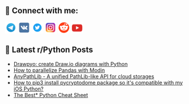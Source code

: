 ## 🔎 Connect with me:
[<img src="https://github.com/bullbesh/bullbesh/blob/main/images/Telegram.png" width="32" height="32" />](https://t.me/bullbesh)
[<img src="https://github.com/bullbesh/bullbesh/blob/main/images/VK.png" width="32" height="32" />](https://vk.com/bullbesh)
[<img src="https://github.com/bullbesh/bullbesh/blob/main/images/Twitter.png" width="32" height="32" />](https://twitter.com/bullbesh1)
[<img src="https://github.com/bullbesh/bullbesh/blob/main/images/Instagram.png" width="32" height="32" />](https://www.instagram.com/bullbesh)
[<img src="https://github.com/bullbesh/bullbesh/blob/main/images/Reddit.png" width="32" height="32" />](https://www.reddit.com/user/bullbesh)
[<img src="https://github.com/bullbesh/bullbesh/blob/main/images/YouTube.png" width="32" height="32" />](https://www.youtube.com/channel/UCtfjRs6uzgq5mfm8S06WTcg)

## 📕 Latest r/Python Posts
<!-- BLOG-POST-LIST:START -->
- [Drawpyo: create Draw.io diagrams with Python](https://www.reddit.com/r/Python/comments/1bt5rx9/drawpyo_create_drawio_diagrams_with_python/)
- [How to parallelize Pandas with Modin](https://www.reddit.com/r/Python/comments/1bt4w6z/how_to_parallelize_pandas_with_modin/)
- [AnyPathLib - A unified PathLib-like API for cloud storages](https://www.reddit.com/r/Python/comments/1bsx1t5/anypathlib_a_unified_pathliblike_api_for_cloud/)
- [How to pip3 install pycryptodome package so it&#39;s compatible with my iOS Python?](https://www.reddit.com/r/Python/comments/1bstnt9/how_to_pip3_install_pycryptodome_package_so_its/)
- [The Best* Python Cheat Sheet](https://www.reddit.com/r/Python/comments/1bst810/the_best_python_cheat_sheet/)
<!-- BLOG-POST-LIST:END -->
